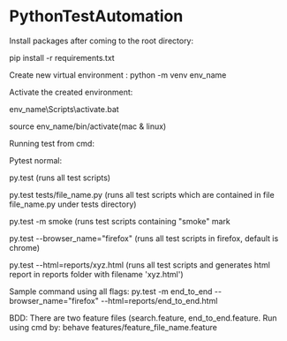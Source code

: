 # PythonTestAutomation

Install packages after coming to the root directory:

pip install -r requirements.txt

Create new virtual environment :
python -m venv env_name 

Activate the created environment:

env_name\Scripts\activate.bat

source env_name/bin/activate(mac & linux)

Running test from cmd:

Pytest normal:        

py.test (runs all test scripts)

py.test tests/file_name.py (runs all test scripts which are contained in file file_name.py under tests directory)

py.test -m smoke (runs test scripts containing "smoke" mark

py.test --browser_name="firefox" (runs all test scripts in firefox, default is chrome)

py.test --html=reports/xyz.html (runs all test scripts and generates html report in reports folder with filename 'xyz.html')
 
Sample command using all flags:  py.test -m end_to_end --browser_name="firefox" --html=reports/end_to_end.html
    
BDD: There are two feature files (search.feature, end_to_end.feature. Run using cmd by:
behave features/feature_file_name.feature
